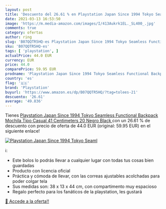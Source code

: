 ```yaml
---
layout: post
title: 'Descuento del 26.61 % en Playstation Japan Since 1994 Tokyo Seaml'
date: 2021-03-13 16:53:50
image: 'https://m.media-amazon.com/images/I/413Aukrk1EL._SL400_.jpg'
comments: true
category: ofertas
author: ring
slug: 'B07QQTR5HQ-es Playstation Japan Since 1994 Tokyo Seamless Functional...'
sku: 'B07QQTR5HQ-es'
tags: [ 'playstation', ]
actualPrice: 44.0 EUR
currency: EUR
price: 44.0
comparePrice: 59.95 EUR
prodname: 'Playstation Japan Since 1994 Tokyo Seamless Functional Backpack Mochila Tipo Casual 41 Centimeters 20 Negro  Black '
country: 'es'
flag: '🇪🇸'
brand: 'Playstation'
buyurl: 'https://www.amazon.es/dp/B07QQTR5HQ/?tag=tolees-21'
descuento: '26.61'
average: '49.836'
---
```


Tienes [Playstation Japan Since 1994 Tokyo Seamless Functional Backpack Mochila Tipo Casual 41 Centimeters 20 Negro  Black ](https://www.amazon.es/dp/B07QQTR5HQ/?tag=tolees-21) con un 26.61 % de descuento con precio de oferta de 44.0 EUR (original: 59.95 EUR) en el siguiente enlace!

[![Playstation Japan Since 1994 Tokyo Seaml](https://m.media-amazon.com/images/I/413Aukrk1EL._SL400_.jpg)](https://www.amazon.es/dp/B07QQTR5HQ/?tag=tolees-21)

ℹ️:

- Este bolos lo podrás llevar a cualquier lugar con todas tus cosas bien guardadas
- Producto con licencia oficial
- Práctica y cómoda de llevar, con las correas ajustables acolchadas para poder colgar tela
- Sus medidas son: 38 x 13 x 44 cm, con compartimento muy espacioso
- Regalo perfecto para los fanáticos de la playstation, les gustará

[🛒 Accede a la oferta!!](https://www.amazon.es/dp/B07QQTR5HQ/?tag=tolees-21)
